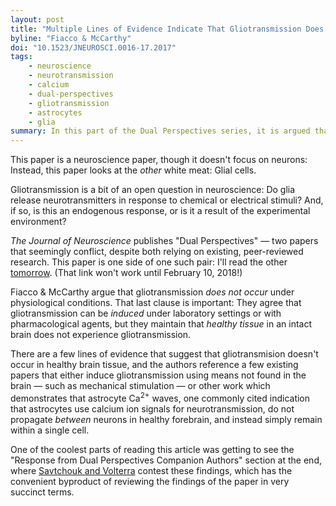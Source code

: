 ```yaml
---
layout: post
title: "Multiple Lines of Evidence Indicate That Gliotransmission Does Not Occur under Physiological Conditions"
byline: "Fiacco & McCarthy"
doi: "10.1523/JNEUROSCI.0016-17.2017"
tags:
    - neuroscience
    - neurotransmission
    - calcium
    - dual-perspectives
    - gliotransmission
    - astrocytes
    - glia
summary: In this part of the Dual Perspectives series, it is argued that glia do not take part in the calcium-mediated release of neurotransmitters in order to signal information to neurons.
---
```


This paper is a neuroscience paper, though it doesn't focus on neurons: Instead, this paper looks at the _other_ white meat: Glial cells.

Gliotransmission is a bit of an open question in neuroscience: Do glia release neurotransmitters in response to chemical or electrical stimuli? And, if so, is this an endogenous response, or is it a result of the experimental environment?

_The Journal of Neuroscience_ publishes "Dual Perspectives" — two papers that seemingly conflict, despite both relying on existing, peer-reviewed research. This paper is one side of one such pair: I'll read the other [tomorrow](http://blog.jordan.matelsky.com/365papers/174/). (That link won't work until February 10, 2018!)

Fiacco & McCarthy argue that gliotransmission _does not occur_ under physiological conditions. That last clause is important: They agree that gliotransmission can be _induced_ under laboratory settings or with pharmacological agents, but they maintain that _healthy tissue_ in an intact brain does not experience gliotransmission.

There are a few lines of evidence that suggest that gliotransmision doesn't occur in healthy brain tissue, and the authors reference a few existing papers that either induce gliotransmission using means not found in the brain — such as mechanical stimulation — or other work which demonstrates that astrocyte Ca<sup>2+</sup> waves, one commonly cited indication that astrocytes use calcium ion signals for neurotransmission, do not propagate _between_ neurons in healthy forebrain, and instead simply remain within a single cell.

One of the coolest parts of reading this article was getting to see the "Response from Dual Perspectives Companion Authors" section at the end, where [Savtchouk and Volterra]((http://blog.jordan.matelsky.com/365papers/174/)) contest these findings, which has the convenient byproduct of reviewing the findings of the paper in very succinct terms.
